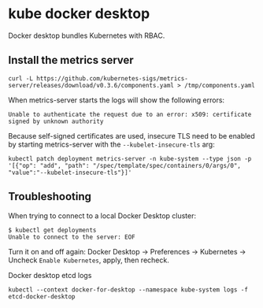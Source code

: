 # kube docker desktop

Docker desktop bundles Kubernetes with RBAC.

## Install the metrics server

```
curl -L https://github.com/kubernetes-sigs/metrics-server/releases/download/v0.3.6/components.yaml > /tmp/components.yaml
```

When metrics-server starts the logs will show the following errors:
```
Unable to authenticate the request due to an error: x509: certificate signed by unknown authority
```
Because self-signed certificates are used, insecure TLS need to be enabled by starting metrics-server with the `--kubelet-insecure-tls` arg:
```
kubectl patch deployment metrics-server -n kube-system --type json -p '[{"op": "add", "path": "/spec/template/spec/containers/0/args/0", "value":"--kubelet-insecure-tls"}]' 
```

## Troubleshooting

When trying to connect to a local Docker Desktop cluster: 
```
$ kubectl get deployments
Unable to connect to the server: EOF
```
Turn it on and off again: Docker Desktop -> Preferences -> Kubernetes -> Uncheck `Enable Kubernetes`, apply, then recheck.

Docker desktop etcd logs
```
kubectl --context docker-for-desktop --namespace kube-system logs -f etcd-docker-desktop
```
